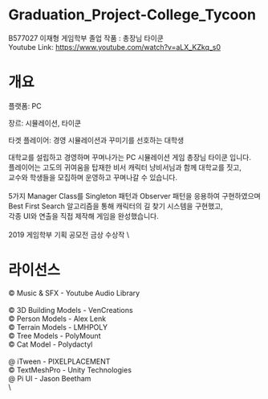 # Graduation_Project-College_Tycoon
 B577027 이재형 게임학부 졸업 작품 : 총장님 타이쿤\
 Youtube Link: https://www.youtube.com/watch?v=aLX_KZkq_s0

# 개요

플랫폼: PC

장르: 시뮬레이션, 타이쿤

타겟 플레이어: 경영 시뮬레이션과 꾸미기를 선호하는 대학생


대학교를 설립하고 경영하며 꾸며나가는 PC 시뮬레이션 게임 총장님 타이쿤 입니다.\
플레이어는 고도의 귀여움을 탑재한 비서 캐릭터 냥비서님과 함께 대학교를 짓고,\
교수와 학생들을 모집하며 운영하고 꾸며나갈 수 있습니다.
\
\
5가지 Manager Class를 Singleton 패턴과 Observer 패턴을 응용하여 구현하였으며\
Best First Search 알고리즘을 통해 캐릭터의 길 찾기 시스템을 구현했고,\
각종 UI와 연출을 직접 제작해 게임을 완성했습니다.
\
\
2019 게임학부 기획 공모전 금상 수상작
\

# 라이선스

© Music & SFX - Youtube Audio Library
\
\
© 3D Building Models - VenCreations\
© Person Models - Alex Lenk\
© Terrain Models - LMHPOLY\
© Tree Models - PolyMount\
© Cat Model - Polydactyl
\
\
@ iTween - PIXELPLACEMENT\
© TextMeshPro - Unity Technologies\
@ Pi UI - Jason Beetham
\
\
